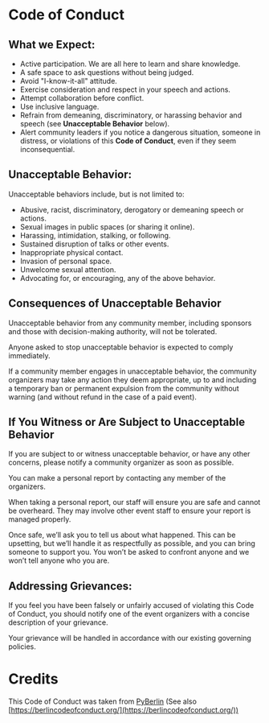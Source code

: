 # Code of Conduct

## What we Expect: 

- Active participation. We are all here to learn and share knowledge.  
- A safe space to ask questions without being judged. 
- Avoid "I-know-it-all" attitude. 
- Exercise consideration and respect in your speech and actions.
- Attempt collaboration before conflict.
- Use inclusive language. 
- Refrain from demeaning, discriminatory, or harassing behavior and speech (see **Unacceptable Behavior** below).
- Alert community leaders if you notice a dangerous situation, someone in distress, or violations of this **Code of Conduct**, even if they seem inconsequential.

## Unacceptable Behavior:

Unacceptable behaviors include, but is not limited to:

- Abusive, racist, discriminatory, derogatory or demeaning speech or actions.
- Sexual images in public spaces (or sharing it online).
- Harassing, intimidation, stalking, or following.
- Sustained disruption of talks or other events.
- Inappropriate physical contact.
- Invasion of personal space.
- Unwelcome sexual attention.
- Advocating for, or encouraging, any of the above behavior.

## Consequences of Unacceptable Behavior

Unacceptable behavior from any community member, including sponsors and those with decision-making authority, will not be tolerated.

Anyone asked to stop unacceptable behavior is expected to comply immediately.

If a community member engages in unacceptable behavior, the community organizers may take any action they deem appropriate, up to and including a temporary ban or permanent expulsion from the community without warning (and without refund in the case of a paid event).

## If You Witness or Are Subject to Unacceptable Behavior

If you are subject to or witness unacceptable behavior, or have any other concerns, please notify a community organizer as soon as possible.

You can make a personal report by contacting any member of the organizers.

When taking a personal report, our staff will ensure you are safe and cannot be overheard. They may involve other event staff to ensure your report is managed properly.

Once safe, we’ll ask you to tell us about what happened. This can be upsetting, but we’ll handle it as respectfully as possible, and you can bring someone to support you. You won’t be asked to confront anyone and we won’t tell anyone who you are.

## Addressing Grievances: 

If you feel you have been falsely or unfairly accused of violating this Code of Conduct, you should notify one of the event organizers with a concise description of your grievance.

Your grievance will be handled in accordance with our existing governing policies.

# Credits
This Code of Conduct was taken from [PyBerlin](https://pyberlin.github.io/coc.html) (See also [https://berlincodeofconduct.org/](https://berlincodeofconduct.org/))